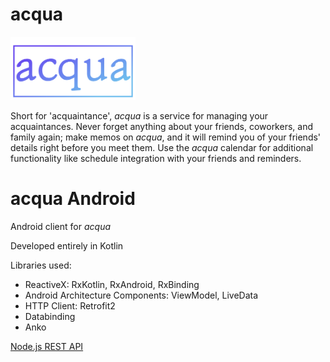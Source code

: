 # acqua

<img src="./public/images/logo_white.png" width="200">

Short for 'acquaintance', *acqua* is a service for managing your acquaintances. Never forget anything about your friends, coworkers, and family again; make memos on *acqua*, and it will remind you of your friends' details right before you meet them. Use the *acqua* calendar for additional functionality like schedule integration with your friends and reminders.

# acqua Android

Android client for *acqua*

Developed entirely in Kotlin

Libraries used:
- ReactiveX: RxKotlin, RxAndroid, RxBinding
- Android Architecture Components: ViewModel, LiveData
- HTTP Client: Retrofit2
- Databinding
- Anko

[Node.js REST API](https://github.com/etture/acqua-api)